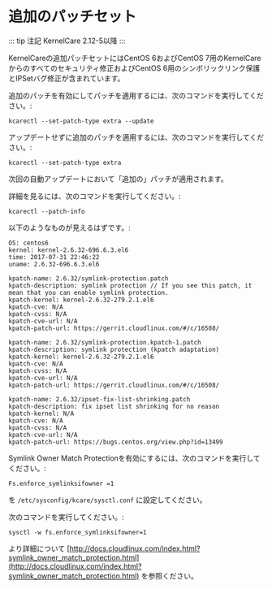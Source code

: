 # 追加のパッチセット


::: tip 注記
KernelCare 2.12-5以降
:::

KernelCareの追加パッチセットにはCentOS 6およびCentOS 7用のKernelCareからのすべてのセキュリティ修正およびCentOS 6用のシンボリックリンク保護とIPSetバグ修正が含まれています。

追加のパッチを有効にしてパッチを適用するには、次のコマンドを実行してください。:

```
kcarectl --set-patch-type extra --update
```

アップデートせずに追加のパッチを適用するには、次のコマンドを実行してください。:

```
kcarectl --set-patch-type extra
```

次回の自動アップデートにおいて「追加の」パッチが適用されます。

詳細を見るには、次のコマンドを実行してください。:

```
kcarectl --patch-info
```

以下のようなものが見えるはずです。:

```
OS: centos6
kernel: kernel-2.6.32-696.6.3.el6
time: 2017-07-31 22:46:22
uname: 2.6.32-696.6.3.el6
 
kpatch-name: 2.6.32/symlink-protection.patch
kpatch-description: symlink protection // If you see this patch, it mean that you can enable symlink protection.
kpatch-kernel: kernel-2.6.32-279.2.1.el6
kpatch-cve: N/A
kpatch-cvss: N/A
kpatch-cve-url: N/A
kpatch-patch-url: https://gerrit.cloudlinux.com/#/c/16508/
 
kpatch-name: 2.6.32/symlink-protection.kpatch-1.patch
kpatch-description: symlink protection (kpatch adaptation)
kpatch-kernel: kernel-2.6.32-279.2.1.el6
kpatch-cve: N/A
kpatch-cvss: N/A
kpatch-cve-url: N/A
kpatch-patch-url: https://gerrit.cloudlinux.com/#/c/16508/
 
kpatch-name: 2.6.32/ipset-fix-list-shrinking.patch
kpatch-description: fix ipset list shrinking for no reason
kpatch-kernel: N/A
kpatch-cve: N/A
kpatch-cvss: N/A
kpatch-cve-url: N/A
kpatch-patch-url: https://bugs.centos.org/view.php?id=13499
```
Symlink Owner Match Protectionを有効にするには、次のコマンドを実行してください。:

`Fs.enforce_symlinksifowner =1`

を `/etc/sysconfig/kcare/sysctl.conf` に設定してください。

次のコマンドを実行してください。:

```
sysctl -w fs.enforce_symlinksifowner=1
```

より詳細について [http://docs.cloudlinux.com/index.html?symlink_owner_match_protection.html](http://docs.cloudlinux.com/index.html?symlink_owner_match_protection.html) を参照ください。

